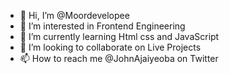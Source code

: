 - 👋 Hi, I’m @Moordevelopee
- 👀 I’m interested in Frontend Engineering
- 🌱 I’m currently learning Html css and JavaScript
- 💞️ I’m looking to collaborate on Live Projects
- 📫 How to reach me @JohnAjaiyeoba on Twitter

<!---
Moordevelopee/Moordevelopee is a ✨ special ✨ repository because its `README.md` (this file) appears on your GitHub profile.
You can click the Preview link to take a look at your changes.
--->
